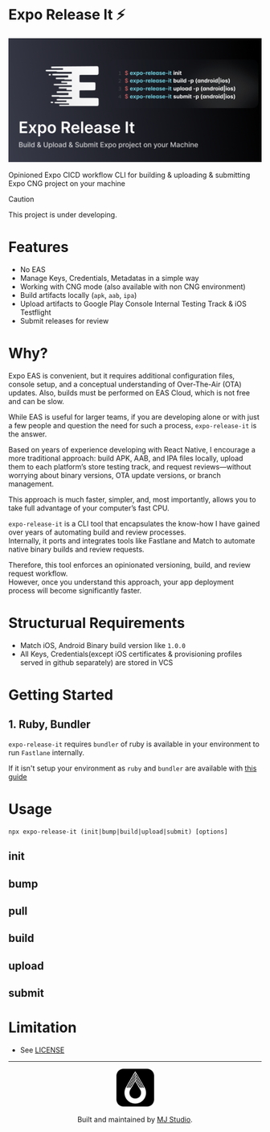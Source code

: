 # Expo Release It ⚡️

![expo-release-it thumbnail](./asset/social-image.png)

Opinioned Expo CICD workflow CLI for building & uploading & submitting Expo CNG project on your machine

> [!CAUTION]
> This project is under developing.

# Features

- No EAS
- Manage Keys, Credentials, Metadatas in a simple way 
- Working with CNG mode (also available with non CNG environment)
- Build artifacts locally (`apk`, `aab`, `ipa`)
- Upload artifacts to Google Play Console Internal Testing Track & iOS Testflight
- Submit releases for review

# Why?

Expo EAS is convenient, but it requires additional configuration files, console setup, and a conceptual understanding of Over-The-Air (OTA) updates. Also, builds must be performed on EAS Cloud, which is not free and can be slow.

While EAS is useful for larger teams, if you are developing alone or with just a few people and question the need for such a process, `expo-release-it` is the answer.

Based on years of experience developing with React Native, I encourage a more traditional approach: build APK, AAB, and IPA files locally, upload them to each platform’s store testing track, and request reviews—without worrying about binary versions, OTA update versions, or branch management.

This approach is much faster, simpler, and, most importantly, allows you to take full advantage of your computer’s fast CPU.

`expo-release-it` is a CLI tool that encapsulates the know-how I have gained over years of automating build and review processes.  
Internally, it ports and integrates tools like Fastlane and Match to automate native binary builds and review requests.

Therefore, this tool enforces an opinionated versioning, build, and review request workflow.  
However, once you understand this approach, your app deployment process will become significantly faster.


# Structurual Requirements

- Match iOS, Android Binary build version like `1.0.0`
- All Keys, Credentials(except iOS certificates & provisioning profiles served in github separately) are stored in VCS

# Getting Started

## 1. Ruby, Bundler

`expo-release-it` requires `bundler` of ruby is available in your environment to run `Fastlane` internally.

If it isn't setup your environment as `ruby` and `bundler` are available with [this guide](https://www.ruby-lang.org/en/downloads/) 

# Usage

```shell
npx expo-release-it (init|bump|build|upload|submit) [options]
```

## init

## bump

## pull

## build

## upload

## submit

# Limitation


- See [LICENSE](/LICENSE)

---

<p align="center">
  <a href="https://mjstudio.net/">
    <img width="75px" src="https://raw.githubusercontent.com/mym0404/image-archive/master/202404201239152.webp">
  </a>
  <p align="center">
    Built and maintained by <a href="https://mjstudio.net/">MJ Studio</a>.
  </p>
</p>
